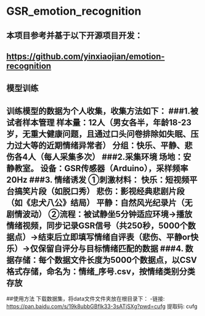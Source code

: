 # GSR_emotion_recognition
## 本项目参考并基于以下开源项目开发：
https://github.com/yinxiaojian/emotion-recognition
---
## 模型训练
训练模型的数据为个人收集，收集方法如下：
###1.被试者样本管理
样本量：12人（男女各半，年龄18-23岁，无重大健康问题，且通过口头问卷排除如失眠、压力过大等的近期情绪异常者）
分组：快乐、平静、悲伤各4人（每人采集多次）
###2.采集环境
场地：安静教室。
设备：GSR传感器（Arduino），采样频率20Hz
###3. 情绪诱发
①刺激材料：
快乐：短视频平台搞笑片段（如脱口秀）
悲伤：影视经典悲剧片段（如《忠犬八公》结局）
平静：自然风光纪录片（无剧情波动）
②流程：被试静坐5分钟适应环境→播放情绪视频，同步记录GSR信号（共250秒，5000个数据点）→结束后立即填写情绪自评表（悲伤、平静or快乐）→仅保留自评分与目标情绪匹配的数据
###4. 数据存储：每个数据文件长度为5000个数据点，以CSV格式存储，命名为：情绪_序号.csv，按情绪类别分类存放
---
##使用方法
下载数据集，将data文件文件夹放在根目录下：
-链接: https://pan.baidu.com/s/19k8ubbGBfIk33-3sATjSXg?pwd=cufg 提取码: cufg


